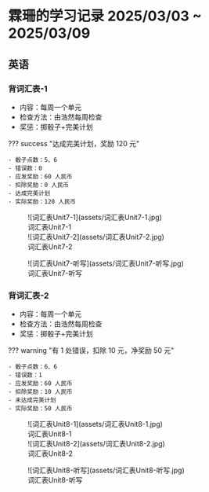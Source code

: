 # 霖珊的学习记录 2025/03/03 ~ 2025/03/09

## 英语

### 背词汇表-1

- 内容：每周一个单元
- 检查方法：由浩然每周检查
- 奖惩：掷骰子+完美计划

??? success "达成完美计划，奖励 120 元"

    - 骰子点数：5、6
    - 错误数：0
    - 应发奖励：60 人民币
    - 扣除奖励：0 人民币
    - 达成完美计划
    - 实际奖励：120 人民币

<figure markdown>
  ![词汇表Unit7-1](assets/词汇表Unit7-1.jpg)
  <figcaption><div class=normal_font>词汇表Unit7-1<div></figcaption>
  ![词汇表Unit7-2](assets/词汇表Unit7-2.jpg)
  <figcaption><div class=normal_font>词汇表Unit7-2<div></figcaption>
</figure>


<figure markdown>
  ![词汇表Unit7-听写](assets/词汇表Unit7-听写.jpg)
  <figcaption><div class=normal_font>词汇表Unit7-听写<div></figcaption>
</figure>

### 背词汇表-2

- 内容：每周一个单元
- 检查方法：由浩然每周检查
- 奖惩：掷骰子+完美计划

??? warning "有 1 处错误，扣除 10 元，净奖励 50 元"

    - 骰子点数：6、6
    - 错误数：1
    - 应发奖励：60 人民币
    - 扣除奖励：10 人民币
    - 未达成完美计划
    - 实际奖励：50 人民币

<figure markdown>
  ![词汇表Unit8-1](assets/词汇表Unit8-1.jpg)
  <figcaption><div class=normal_font>词汇表Unit8-1<div></figcaption>
  ![词汇表Unit8-2](assets/词汇表Unit8-2.jpg)
  <figcaption><div class=normal_font>词汇表Unit8-2<div></figcaption>
</figure>


<figure markdown>
  ![词汇表Unit8-听写](assets/词汇表Unit8-听写.jpg)
  <figcaption><div class=normal_font>词汇表Unit8-听写<div></figcaption>
</figure>


<style>
    .normal_font {
        font-style: normal;
    }
</style>
